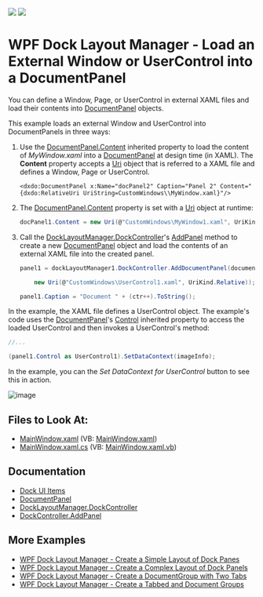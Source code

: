 <!-- default badges list -->
[![](https://img.shields.io/badge/Open_in_DevExpress_Support_Center-FF7200?style=flat-square&logo=DevExpress&logoColor=white)](https://supportcenter.devexpress.com/ticket/details/E2410)
[![](https://img.shields.io/badge/📖_How_to_use_DevExpress_Examples-e9f6fc?style=flat-square)](https://docs.devexpress.com/GeneralInformation/403183)
<!-- default badges end -->

# WPF Dock Layout Manager - Load an External Window or UserControl into a DocumentPanel

You can define a Window, Page, or UserControl in external XAML files and load their contents into [DocumentPanel](https://docs.devexpress.com/WPF/DevExpress.Xpf.Docking.DockLayoutManager.DocumentPanel) objects.

This example loads an external Window and UserControl into DocumentPanels in three ways:

1. Use the [DocumentPanel.Content](https://docs.devexpress.com/WPF/DevExpress.Xpf.Docking.ContentItem.Content) inherited property to load the content of _MyWindow.xaml_ into a [DocumentPanel](https://docs.devexpress.com/WPF/DevExpress.Xpf.Docking.DockLayoutManager.DocumentPanel) at design time (in XAML). The **Content** property accepts a [Uri](https://docs.microsoft.com/en-us/dotnet/api/system.uri) object that is referred to a XAML file and defines a Window, Page or UserControl.

    ```xaml
    <dxdo:DocumentPanel x:Name="docPanel2" Caption="Panel 2" Content="{dxdo:RelativeUri UriString=CustomWindows\\MyWindow.xaml}"/>
    ```

2. The [DocumentPanel.Content](https://docs.devexpress.com/WPF/DevExpress.Xpf.Docking.ContentItem.Content) property is set with a [Uri](https://docs.microsoft.com/en-us/dotnet/api/system.uri) object at runtime:</p>

    ```cs
    docPanel1.Content = new Uri(@"CustomWindows\MyWindow1.xaml", UriKind.Relative);
    ```

3. Call the [DockLayoutManager.DockController](https://docs.devexpress.com/WPF/DevExpress.Xpf.Docking.DockLayoutManager.DockController)'s [AddPanel](https://docs.devexpress.com/WPF/DevExpress.Xpf.Docking.DockControllerBase.AddDocumentPanel.overloads) method to create a new [DocumentPanel](https://docs.devexpress.com/WPF/DevExpress.Xpf.Docking.DockLayoutManager.DocumentPanel) object and load the contents of an external XAML file into the created panel.

    ```cs
    panel1 = dockLayoutManager1.DockController.AddDocumentPanel(documentGroup1,

        new Uri(@"CustomWindows\UserControl1.xaml", UriKind.Relative));

    panel1.Caption = "Document " + (ctr++).ToString();
    ```

In the example, the XAML file defines a UserControl object. The example's code uses the [DocumentPanel](https://docs.devexpress.com/WPF/DevExpress.Xpf.Docking.DockLayoutManager.DocumentPanel)'s [Control](https://docs.devexpress.com/WPF/DevExpress.Xpf.Docking.LayoutPanel.Control) inherited property to access the loaded UserControl and then invokes a UserControl's method:

```cs
//...

(panel1.Control as UserControl1).SetDataContext(imageInfo);
```

In the example, you can the _Set DataContext for UserControl_ button to see this in action.

![image](https://user-images.githubusercontent.com/12169834/173901572-b68fad40-747c-412f-af89-dc8bbc99804e.png)

<!-- default file list -->
## Files to Look At:

* [MainWindow.xaml](./CS/DocumentPanel_Content/MainWindow.xaml) (VB: [MainWindow.xaml](./VB/DocumentPanel_Content/MainWindow.xaml))
* [MainWindow.xaml.cs](./CS/DocumentPanel_Content/MainWindow.xaml.cs) (VB: [MainWindow.xaml.vb](./VB/DocumentPanel_Content/MainWindow.xaml.vb))
<!-- default file list end -->

## Documentation

- [Dock UI Items](https://docs.devexpress.com/WPF/7209/controls-and-libraries/layout-management/dock-windows/dock-items)
- [DocumentPanel](https://docs.devexpress.com/WPF/DevExpress.Xpf.Docking.DocumentPanel)
- [DockLayoutManager.DockController](https://docs.devexpress.com/WPF/DevExpress.Xpf.Docking.DockLayoutManager.DockController)
- [DockController.AddPanel](https://docs.devexpress.com/WPF/DevExpress.Xpf.Docking.DockControllerBase.AddDocumentPanel.overloads)

## More Examples

- [WPF Dock Layout Manager - Create a Simple Layout of Dock Panes](https://github.com/DevExpress-Examples/how-to-create-a-simple-layout-of-dock-panes-e1600)
- [WPF Dock Layout Manager - Create a Complex Layout of Dock Panels](https://github.com/DevExpress-Examples/how-to-create-a-complex-layout-of-dock-panels-e1663)
- [WPF Dock Layout Manager - Сreate a DocumentGroup with Two Tabs](https://github.com/DevExpress-Examples/how-to-create-a-documentgroup-with-two-tabs-e1670)
- [WPF Dock Layout Manager - Create a Tabbed and Document Groups](https://github.com/DevExpress-Examples/how-to-create-a-tabbedgroup-and-documentgroup-groups-e1656)
